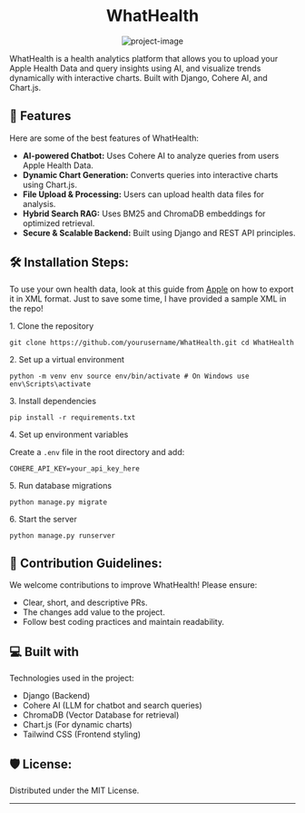 <h1 align="center" id="title">WhatHealth</h1>

<p align="center">
    <img src="https://socialify.git.ci/fahaddalwai/WhatHealth/image?language=1&logo=https%3A%2F%2Fencrypted-tbn0.gstatic.com%2Fimages%3Fq%3Dtbn%3AANd9GcQfhUhFzRsGczCSLgSEFpvjpkiCjvKminPxqA%26s&name=1&owner=1&stargazers=1&theme=Light)" alt="project-image">
</p>

<p id="description">
    WhatHealth is a health analytics platform that allows you to upload your Apple Health Data and query insights using AI, and visualize trends dynamically with interactive charts. Built with Django, Cohere AI, and Chart.js.
</p>

<h2>🧐 Features</h2>

Here are some of the best features of WhatHealth:

*   **AI-powered Chatbot:** Uses Cohere AI to analyze queries from users Apple Health Data.
*   **Dynamic Chart Generation:** Converts queries into interactive charts using Chart.js.
*   **File Upload & Processing:** Users can upload health data files for analysis.
*   **Hybrid Search RAG:** Uses BM25 and ChromaDB embeddings for optimized retrieval.
*   **Secure & Scalable Backend:** Built using Django and REST API principles.

<h2>🛠️ Installation Steps:</h2>

To use your own health data, look at this guide from [Apple](https://support.apple.com/en-gb/guide/iphone/iph5ede58c3d/ios) on how to export it in XML format. Just to save some time, I have provided a sample XML in the repo!

<p>1. Clone the repository</p>

```
git clone https://github.com/yourusername/WhatHealth.git cd WhatHealth
```



<p>2. Set up a virtual environment</p>

```
python -m venv env source env/bin/activate # On Windows use env\Scripts\activate
```

<p>3. Install dependencies</p>

```
pip install -r requirements.txt
```


<p>4. Set up environment variables</p>

Create a `.env` file in the root directory and add:

```
COHERE_API_KEY=your_api_key_here
```


<p>5. Run database migrations</p>

```
python manage.py migrate
```


<p>6. Start the server</p>

```
python manage.py runserver
```


<h2>🍰 Contribution Guidelines:</h2>

We welcome contributions to improve WhatHealth! Please ensure:

*   Clear, short, and descriptive PRs.
*   The changes add value to the project.
*   Follow best coding practices and maintain readability.

<h2>💻 Built with</h2>

Technologies used in the project:

*   Django (Backend)
*   Cohere AI (LLM for chatbot and search queries)
*   ChromaDB (Vector Database for retrieval)
*   Chart.js (For dynamic charts)
*   Tailwind CSS (Frontend styling)

<h2>🛡️ License:</h2>

Distributed under the MIT License.

---
